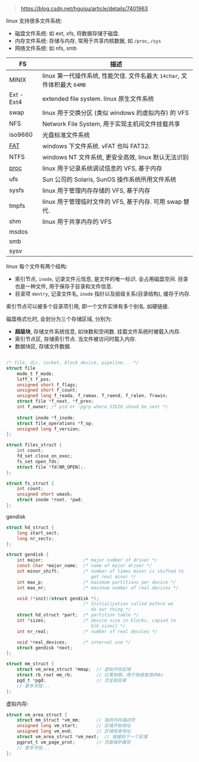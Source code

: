 > https://blog.csdn.net/hguisu/article/details/7401963

linux 支持很多文件系统:
- 磁盘文件系统: 如 ext, xfs, 将数据存储于磁盘.
- 内存文件系统: 存储与内存, 常用于共享内核数据, 如 `/proc`, `/sys`
- 网络文件系统: 如 nfs, smb

| FS         | 描述                                                    |
| ---------- | ------------------------------------------------------- |
| MINIX    | linux 第一代操作系统, 性能欠佳. 文件名最大 `14char`, 文件体积最大 `64MB`                                                       |
| Ext - Ext4 | extended file system. linux 原生文件系统                                      |
| swap       | linux 用于交换分区 (类似 windows 的虚拟内存) 的 VFS     |
| NFS        | Network File System, 用于实现主机间文件挂载共享         |
| iso9660    | 光盘标准文件系统                                        |
| [FAT](fat.md)        | windows 下文件系统. vFAT 也叫 FAT32.                    |
| NTFS       | windows NT 文件系统, 更安全高效, linux 默认无法识别     |
| [proc](proc.md)       | linux 用于记录系统调试信息的 VFS, 基于内存              |
| ufs        | Sun 公司的 Solaris, SunOS 操作系统所用文件系统          |
| sysfs      | linux 用于管理内存存储的 VFS, 基于内存                  |
| tmpfs      | linux 用于管理临时文件的 VFS, 基于内存. 可用 swap 替代. |
| shm        | linux 用于共享内存的 VFS                                |
| msdos      |                                                         |
| smb        |                                                         |
| sysv       |                                                         |

linux 每个文件有两个结构:
- 索引节点, `inode`, 记录文件元信息, 是文件的唯一标识. 会占用磁盘空间. 目录也是一种文件, 用于保存子目录和文件信息.
- 目录项 `dentry`, 记录文件名, `inode` 指针以及层级关系(目录结构), 缓存于内存.

索引节点可以被多个目录项引用, 即一个文件实体有多个别名. 如硬链接.

磁盘格式化时, 会划分为三个存储区域, 分别为:
- **超级块**, 存储文件系统信息, 如块数和空闲数. 挂载文件系统时被载入内存.
- 索引节点区, 存储索引节点. 当文件被访问时载入内存.
- 数据块区, 存储文件数据.

```c

/* file, dir, socket, block device, pipeline... */
struct file
	mode_t f_mode;
	loff_t f_pos;
	unsigned short f_flags;
	unsigned short f_count;
	unsigned long f_reada, f_ramax, f_raend, f_ralen, frawin;
	struct file *f_next, *f_prev;
	int f_owner; /* pid or -pgrp where SIGIO shoud be sent */
	
	struct inode *f_inode;
	struct file_operations *f_op;
	unsigned long f_version;
};

struct files_struct {
	int count;
	fd_set close_on_exec;
	fs_set open_fds;
	struct file *fd[NR_OPEN];.
};

struct fs_struct {
	int count;
	unsigned short umask;
	struct inode *root, *pwd;
};
```

gendisk
```c
struct hd_struct {
    long start_sect;
    long nr_sects;
};

struct gendisk {
    int major;               /* major number of driver */
    const char *major_name;  /* name of major driver */
    int minor_shift;         /* number of times minor is shifted to
                                get real minor */
    int max_p;               /* maximum partitions per device */
    int max_nr;              /* maximum number of real devices */

    void (*init)(struct gendisk *); 
                             /* Initialization called before we 
                                do our thing */
    struct hd_struct *part;  /* partition table */
    int *sizes;              /* device size in blocks, copied to 
                                blk_size[] */
    int nr_real;             /* number of real devices */

    void *real_devices;      /* internal use */
    struct gendisk *next;
};
```

```c
struct mm_struct {
    struct vm_area_struct *mmap;  // 虚拟内存区域
    struct rb_root mm_rb;         // 红黑树根，用于快速查找VMAs
    pgd_t *pgd;                   // 页全局目录
    // 更多字段...
};

```

虚拟内存:
```c
struct vm_area_struct {
    struct mm_struct *vm_mm;      // 指向内存描述符
    unsigned long vm_start;       // 区域开始地址
    unsigned long vm_end;         // 区域结束地址
    struct vm_area_struct *vm_next;  // 链接到下一个区域
    pgprot_t vm_page_prot;        // 页面保护属性
    // 更多字段...
};
```

